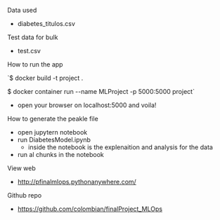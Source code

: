Data used
* diabetes_titulos.csv

Test data for bulk
* test.csv

How to run the app

`$ docker build -t project .

$ docker container run --name MLProject -p 5000:5000 project`
* open your browser on localhost:5000 and voila!

How to generate the peakle file
* open jupytern notebook
* run DiabetesModel.ipynb
	* inside the notebook is the explenaition and analysis for the data
* run al chunks in the notebook

View web
* http://pfinalmlops.pythonanywhere.com/

Github repo
* https://github.com/colombian/finalProject_MLOps
